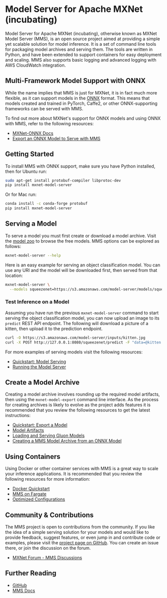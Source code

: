 # Model Server for Apache MXNet (incubating)

Model Server for Apache MXNet (incubating), otherwise known as MXNet Model Server (MMS), is an open source project aimed at providing a simple yet scalable solution for model inference. It is a set of command line tools for packaging model archives and serving them. The tools are written in Python, and have been extended to support containers for easy deployment and scaling. MMS also supports basic logging and advanced logging with AWS CloudWatch integration.


## Multi-Framework Model Support with ONNX

While the name implies that MMS is just for MXNet, it is in fact much more flexible, as it can support models in the [ONNX](https://onnx.ai) format. This means that models created and trained in PyTorch, Caffe2, or other ONNX-supporting frameworks can be served with MMS.

To find out more about MXNet's support for ONNX models and using ONNX with MMS, refer to the following resources:

* [MXNet-ONNX Docs](../api/python/contrib/onnx.md)
* [Export an ONNX Model to Serve with MMS](https://github.com/awslabs/mxnet-model-server/docs/export_from_onnx.md)

## Getting Started

To install MMS with ONNX support, make sure you have Python installed, then for Ubuntu run:

```bash
sudo apt-get install protobuf-compiler libprotoc-dev
pip install mxnet-model-server
```

Or for Mac run:

```bash
conda install -c conda-forge protobuf
pip install mxnet-model-server
```


## Serving a Model

To serve a model you must first create or download a model archive. Visit the [model zoo](https://github.com/awslabs/mxnet-model-server/docs/model_zoo.md) to browse the free models. MMS options can be explored as follows:

```bash
mxnet-model-server --help
```

Here is an easy example for serving an object classification model. You can use any URI and the model will be downloaded first, then served from that location:

```bash
mxnet-model-server \
  --models squeezenet=https://s3.amazonaws.com/model-server/models/squeezenet_v1.1/squeezenet_v1.1.model
```


### Test Inference on a Model

Assuming you have run the previous `mxnet-model-server` command to start serving the object classification model, you can now upload an image to its `predict` REST API endpoint. The following will download a picture of a kitten, then upload it to the prediction endpoint.

```bash
curl -O https://s3.amazonaws.com/model-server/inputs/kitten.jpg
curl -X POST http://127.0.0.1:8080/squeezenet/predict -F "data=@kitten.jpg"
```

For more examples of serving models visit the following resources:

* [Quickstart: Model Serving](https://github.com/awslabs/mxnet-model-server/README.md#serve-a-model)
* [Running the Model Server](https://github.com/awslabs/mxnet-model-server/docs/server.md)

## Create a Model Archive

Creating a model archive involves rounding up the required model artifacts, then using the `mxnet-model-export` command line interface. As the process for creating archives is likely to evolve as the project adds features it is recommended that you review the following resources to get the latest instructions:

* [Quickstart: Export a Model](https://github.com/awslabs/mxnet-model-server/README.md#export-a-model)
* [Model Artifacts](https://github.com/awslabs/mxnet-model-server/docs/export_model_file_tour.md)
* [Loading and Serving Gluon Models](https://github.com/awslabs/mxnet-model-server/tree/master/examples/gluon_alexnet)
* [Creating a MMS Model Archive from an ONNX Model](https://github.com/awslabs/mxnet-model-server/docs/export_from_onnx.md)


## Using Containers

Using Docker or other container services with MMS is a great way to scale your inference applications. It is recommended that you review the following resources for more information:

* [Docker Quickstart](https://github.com/awslabs/mxnet-model-server/docker/README.md)
* [MMS on Fargate](https://github.com/awslabs/mxnet-model-server/docs/mms_on_fargate.md)
* [Optimized Configurations](https://github.com/awslabs/mxnet-model-server/docs/optimized_config.md)


## Community & Contributions

The MMS project is open to contributions from the community. If you like the idea of a simple serving solution for your models and would like to provide feedback, suggest features, or even jump in and contribute code or examples, please visit the [project page on GitHub](https://github.com/awslabs/mxnet-model-server). You can create an issue there, or join the discussion on the forum.

* [MXNet Forum - MMS Discussions](https://discuss.mxnet.io/c/mxnet-model-server)


## Further Reading

* [GitHub](https://github.com/awslabs/mxnet-model-server)
* [MMS Docs](https://github.com/awslabs/mxnet-model-server/docs)
